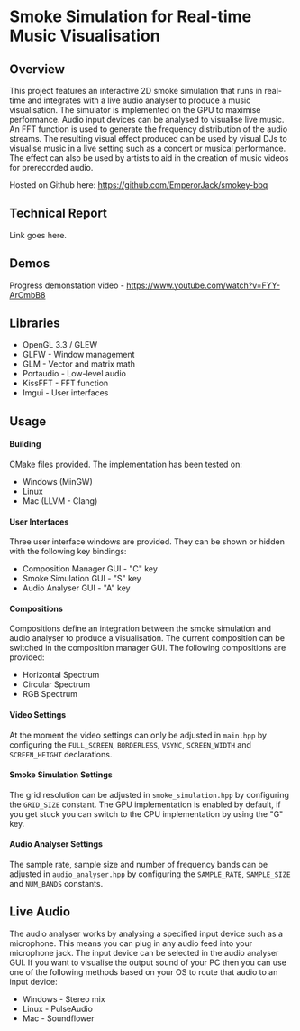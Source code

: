  
# Smoke Simulation for Real-time Music Visualisation

## Overview

This project features an interactive 2D smoke simulation that runs in real-time and
integrates with a live audio analyser to produce a music visualisation. The simulator
is implemented on the GPU to maximise performance. Audio input devices can be analysed
to visualise live music. An FFT function is used to generate the frequency distribution
of the audio streams. The resulting visual effect produced can be used by visual DJs to
visualise music in a live setting such as a concert or musical performance. The effect
can also be used by artists to aid in the creation of music videos for prerecorded audio.

Hosted on Github here: https://github.com/EmperorJack/smokey-bbq

## Technical Report

Link goes here.

## Demos

Progress demonstation video - https://www.youtube.com/watch?v=FYY-ArCmbB8

## Libraries

- OpenGL 3.3 / GLEW
- GLFW - Window management
- GLM - Vector and matrix math
- Portaudio - Low-level audio
- KissFFT - FFT function
- Imgui - User interfaces

## Usage

#### Building

CMake files provided. The implementation has been tested on:
- Windows (MinGW)
- Linux
- Mac (LLVM - Clang)

#### User Interfaces

Three user interface windows are provided. They can be shown or hidden with the following
key bindings:
- Composition Manager GUI - "C" key
- Smoke Simulation GUI - "S" key
- Audio Analyser GUI - "A" key

#### Compositions

Compositions define an integration between the smoke simulation and audio analyser to
produce a visualisation. The current composition can be switched in the composition
manager GUI. The following compositions are provided:
- Horizontal Spectrum
- Circular Spectrum
- RGB Spectrum

#### Video Settings

At the moment the video settings can only be adjusted in `main.hpp` by configuring the 
`FULL_SCREEN`, `BORDERLESS`, `VSYNC`, `SCREEN_WIDTH` and `SCREEN_HEIGHT` declarations.

#### Smoke Simulation Settings

The grid resolution can be adjusted in `smoke_simulation.hpp` by configuring the
`GRID_SIZE` constant. The GPU implementation is enabled by default, if you get
stuck you can switch to the CPU implementation by using the "G" key.

#### Audio Analyser Settings

The sample rate, sample size and number of frequency bands can be adjusted in
`audio_analyser.hpp` by configuring the `SAMPLE_RATE`, `SAMPLE_SIZE` and `NUM_BANDS`
constants.

## Live Audio

The audio analyser works by analysing a specified input device such as a microphone.
This means you can plug in any audio feed into your microphone jack. The input device can
be selected in the audio analyser GUI. If you want to visualise the output sound of your 
PC then you can use one of the following methods based on your OS to route that audio to
an input device:
- Windows - Stereo mix
- Linux - PulseAudio
- Mac - Soundflower
